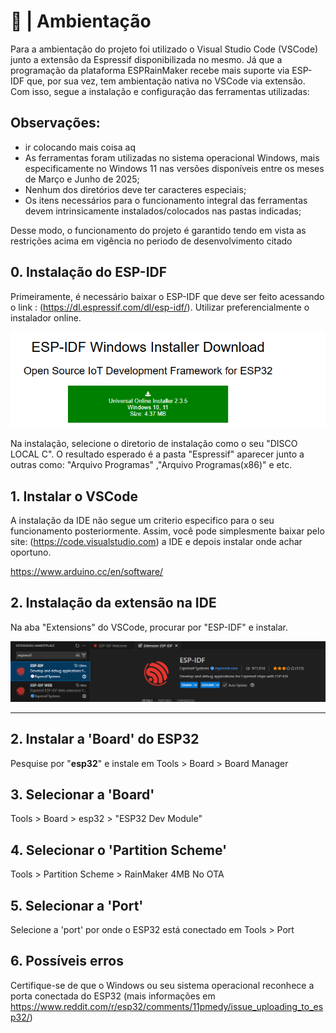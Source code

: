 # 📃 | Ambientação

Para a ambientação do projeto foi utilizado o Visual Studio Code (VSCode) junto a extensão da Espressif disponibilizada no mesmo. Já que a programação da plataforma ESPRainMaker recebe mais suporte via ESP-IDF que, por sua vez, tem ambientação nativa no VSCode via extensão. Com isso, segue a instalação e configuração das ferramentas utilizadas:

  ## Observações:
  
  - ir colocando mais coisa aq
  - As ferramentas foram utilizadas no sistema operacional Windows, mais especificamente no Windows 11 nas versões disponíveis entre os meses de Março e Junho de 2025;
  - Nenhum dos diretórios deve ter caracteres especiais;
  - Os itens necessários para o funcionamento integral das ferramentas devem intrinsicamente instalados/colocados nas pastas indicadas;
    
  Desse modo, o funcionamento do projeto é garantido tendo em vista as restrições acima em vigência no periodo de desenvolvimento citado
  


## 0. Instalação do ESP-IDF 

  Primeiramente, é necessário baixar o ESP-IDF que deve ser feito acessando o link : (https://dl.espressif.com/dl/esp-idf/). Utilizar preferencialmente o instalador online.
 
<p align = center>
  <img src = "img/ESP-IDF_DOWNLOAD.png">
</p>
  
  Na instalação, selecione o diretorio de instalação como o seu  "DISCO LOCAL C". O resultado esperado é a pasta "Espressif" aparecer junto a outras como: "Arquivo Programas" ,"Arquivo Programas(x86)" e etc.
  
## 1. Instalar o VSCode 

  A instalação da IDE não segue um criterio especifico para o seu funcionamento posteriormente. Assim, você pode simplesmente baixar pelo site: (https://code.visualstudio.com) a IDE e depois instalar onde achar oportuno.
  
https://www.arduino.cc/en/software/

## 2. Instalação da extensão na IDE 

Na aba "Extensions" do VSCode, procurar por "ESP-IDF" e instalar.

<p align = center>
  <img src = "img/EXTENSAO_VSCODE.png">
</p>

---------------------------------------------------------------------------------------------


## 2. Instalar a 'Board' do ESP32
Pesquise por "**esp32**" e instale em Tools > Board > Board Manager

## 3. Selecionar a 'Board'
Tools > Board > esp32 > "ESP32 Dev Module"

## 4. Selecionar o 'Partition Scheme'
Tools > Partition Scheme > RainMaker 4MB No OTA

## 5. Selecionar a 'Port'
Selecione a 'port' por onde o ESP32 está conectado em Tools > Port 

## 6. Possíveis erros
Certifique-se de que o Windows ou seu sistema operacional reconhece a porta conectada do ESP32 (mais informações em https://www.reddit.com/r/esp32/comments/11pmedy/issue_uploading_to_esp32/)
